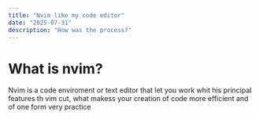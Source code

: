 ```yaml
---
title: "Nvim like my code editor"
date: "2025-07-31"
description: "How was the process?"
---
```


# What is nvim?
Nvim is a code enviroment or text editor that let you work whit his principal features th vim cut, what makess your creation of code more efficient and of one form very practice

